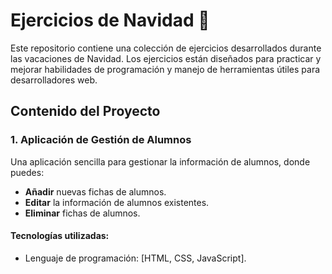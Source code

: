 # Ejercicios de Navidad 🎄

Este repositorio contiene una colección de ejercicios desarrollados durante las vacaciones de Navidad. Los ejercicios están diseñados para practicar y mejorar habilidades de programación y manejo de herramientas útiles para desarrolladores web.

## Contenido del Proyecto

### 1. Aplicación de Gestión de Alumnos
Una aplicación sencilla para gestionar la información de alumnos, donde puedes:
- **Añadir** nuevas fichas de alumnos.
- **Editar** la información de alumnos existentes.
- **Eliminar** fichas de alumnos.

#### Tecnologías utilizadas:
- Lenguaje de programación: [HTML, CSS, JavaScript].
